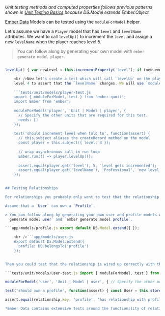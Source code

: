 *Unit testing methods and computed properties follows previous patterns shown in [Unit Testing Basics](../unit-testing-basics) because DS.Model extends Ember.Object.*

[Ember Data](https://github.com/emberjs/data) Models can be tested using the `moduleForModel` helper.

Let's assume we have a `Player` model that has `level` and `levelName` attributes. We want to call `levelUp()` to increment the `level` and assign a new `levelName` when the player reaches level 5.

> You can follow along by generating your own model with `ember generate
  model player`.

```app/models/player.js export default DS.Model.extend({ level: DS.attr('number', { defaultValue: 0 }), levelName: DS.attr('string', { defaultValue: 'Noob' }),

levelUp() { var newLevel = this.incrementProperty('level'); if (newLevel === 5) { this.set('levelName', 'Professional'); } } });

    <br />Now let's create a test which will call `levelUp` on the player when they are
    level 4 to assert that the `levelName` changes. We will use `moduleForModel`:
    
    ```tests/unit/models/player-test.js
    import { moduleForModel, test } from 'ember-qunit';
    import Ember from 'ember';
    
    moduleForModel('player', 'Unit | Model | player', {
      // Specify the other units that are required for this test.
      needs: []
    });
    
    test('should increment level when told to', function(assert) {
      // this.subject aliases the createRecord method on the model
      const player = this.subject({ level: 4 });
    
      // wrap asynchronous call in run loop
      Ember.run(() => player.levelUp());
    
      assert.equal(player.get('level'), 5, 'level gets incremented');
      assert.equal(player.get('levelName'), 'Professional', 'new level is called professional');
    });
    

## Testing Relationships

For relationships you probably only want to test that the relationship declarations are setup properly.

Assume that a `User` can own a `Profile`.

> You can follow along by generating your own user and profile models with `ember
  generate model user` and `ember generate model profile`.

```app/models/profile.js export default DS.Model.extend({ });

    <br />```app/models/user.js
    export default DS.Model.extend({
      profile: DS.belongsTo('profile')
    });
    

Then you could test that the relationship is wired up correctly with this test.

```tests/unit/models/user-test.js import { moduleForModel, test } from 'ember-qunit'; import Ember from 'ember';

moduleForModel('user', 'Unit | Model | user', { // Specify the other units that are required for this test. needs: ['model:profile'] });

test('should own a profile', function(assert) { const User = this.store().modelFor('user'); const relationship = Ember.get(User, 'relationshipsByName').get('profile');

assert.equal(relationship.key, 'profile', 'has relationship with profile'); assert.equal(relationship.kind, 'belongsTo', 'kind of relationship is belongsTo'); }); ```

*Ember Data contains extensive tests around the functionality of relationships, so you probably don't need to duplicate those tests. You could look at the [Ember Data tests](https://github.com/emberjs/data/tree/master/tests) for examples of deeper relationship testing if you feel the need to do it.*